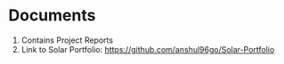 # Documents
1. Contains Project Reports
2. Link to Solar Portfolio: https://github.com/anshul96go/Solar-Portfolio
